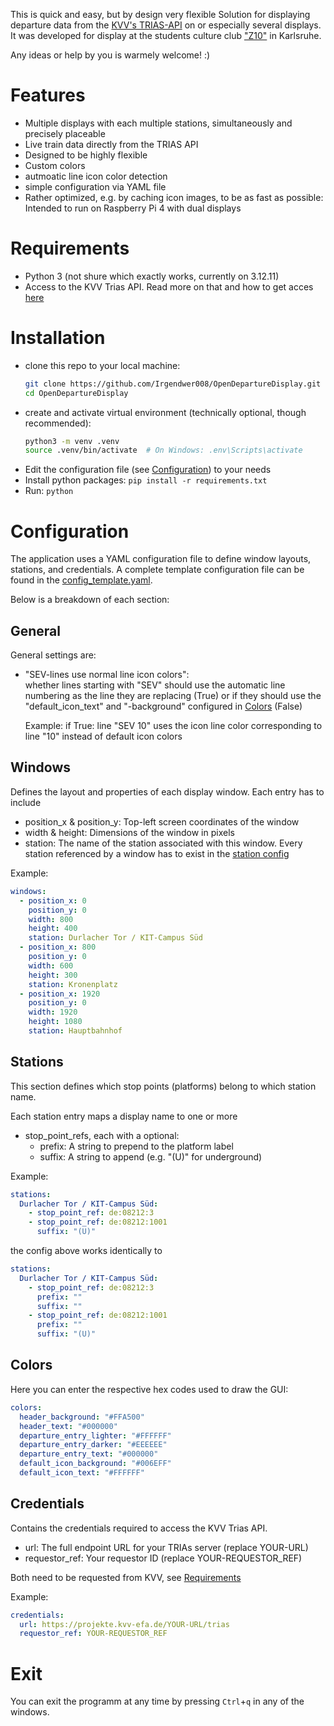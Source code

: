 This is quick and easy, but by design very flexible Solution for displaying departure data from the [KVV's TRIAS-API](https://www.kvv.de/fahrplan/fahrplaene/open-data.html) on or especially several displays. It was developed for display at the students culture club ["Z10"](https://z10.info) in Karlsruhe.

Any ideas or help by you is warmely welcome! :)

# Features
- Multiple displays with each multiple stations, simultaneously and precisely placeable
- Live train data directly from the TRIAS API
- Designed to be highly flexible
- Custom colors
- autmoatic line icon color detection
- simple configuration via YAML file
- Rather optimized, e.g. by caching icon images, to be as fast as possible: Intended to run on Raspberry Pi 4 with dual displays

# Requirements
- Python 3 (not shure which exactly works, currently on 3.12.11)
- Access to the KVV Trias API. Read more on that and how to get acces [here](https://www.kvv.de/fahrplan/fahrplaene/open-data.html)

# Installation
- clone this repo to your local machine:
    ```sh
    git clone https://github.com/Irgendwer008/OpenDepartureDisplay.git
    cd OpenDepartureDisplay
    ```
- create and activate virtual environment (technically optional, though recommended):
    ```sh
    python3 -m venv .venv
    source .venv/bin/activate  # On Windows: .env\Scripts\activate
    ```
- Edit the configuration file (see [Configuration](#configuration)) to your needs
- Install python packages: `pip install -r requirements.txt`
- Run: `python`

# Configuration
The application uses a YAML configuration file to define window layouts, stations, and credentials. A complete template configuration file can be found in the [config_template.yaml](https://github.com/Irgendwer008/OpenDepartureDisplay/blob/main/config_template.yaml).

Below is a breakdown of each section:

## General

General settings are:
- "SEV-lines use normal line icon colors": \
    whether lines starting with "SEV" should use the automatic line numbering as the line they are replacing (True) or if they should use the "default_icon_text" and "-background" configured in [Colors](#colors) (False)

    Example: if True: line "SEV 10" uses the icon line color corresponding to line "10" instead of default icon colors

## Windows
Defines the layout and properties of each display window. Each entry has to include

- position_x & position_y: Top-left screen coordinates of the window
- width & height: Dimensions of the window in pixels
- station: The name of the station associated with this window. Every station referenced by a window has to exist in the [station config](#stations)

Example:
```yaml
windows:
  - position_x: 0
    position_y: 0
    width: 800
    height: 400
    station: Durlacher Tor / KIT-Campus Süd
  - position_x: 800
    position_y: 0
    width: 600
    height: 300
    station: Kronenplatz
  - position_x: 1920
    position_y: 0
    width: 1920
    height: 1080
    station: Hauptbahnhof
```

## Stations
This section defines which stop points (platforms) belong to which station name.

Each station entry maps a display name to one or more 
- stop_point_refs, each with a optional:
    - prefix: A string to prepend to the platform label
    - suffix: A string to append (e.g. "(U)" for underground)

Example: 

```yaml
stations:
  Durlacher Tor / KIT-Campus Süd:
    - stop_point_ref: de:08212:3
    - stop_point_ref: de:08212:1001
      suffix: "(U)"
```

the config above works identically to

```yaml
stations:
  Durlacher Tor / KIT-Campus Süd:
    - stop_point_ref: de:08212:3
      prefix: ""
      suffix: ""
    - stop_point_ref: de:08212:1001
      prefix: ""
      suffix: "(U)"
```


## Colors

Here you can enter the respective hex codes used to draw the GUI:
```yaml
colors:
  header_background: "#FFA500"
  header_text: "#000000"
  departure_entry_lighter: "#FFFFFF"
  departure_entry_darker: "#EEEEEE"
  departure_entry_text: "#000000"
  default_icon_background: "#006EFF"
  default_icon_text: "#FFFFFF"
```
## Credentials

Contains the credentials required to access the KVV Trias API.

- url: The full endpoint URL for your TRIAs server (replace YOUR-URL)
- requestor_ref: Your requestor ID (replace YOUR-REQUESTOR_REF)

Both need to be requested from KVV, see [Requirements](#requirements)

Example:

```yaml
credentials:
  url: https://projekte.kvv-efa.de/YOUR-URL/trias
  requestor_ref: YOUR-REQUESTOR_REF
```

# Exit
You can exit the programm at any time by pressing `Ctrl`+`q` in any of the windows.
